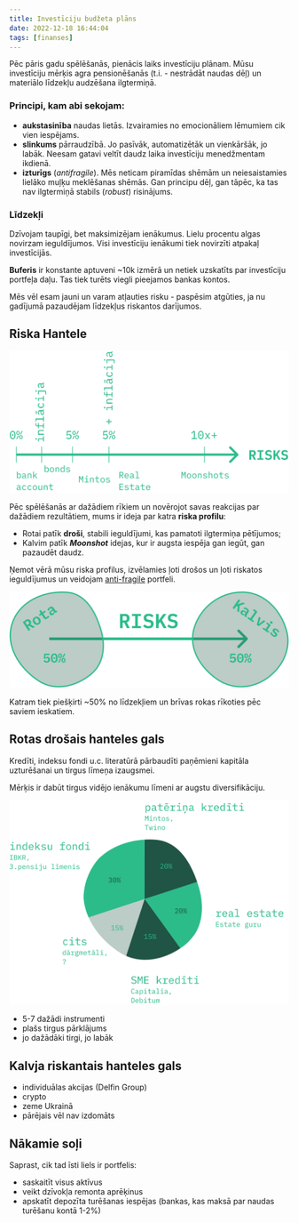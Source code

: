 ```yaml
---
title: Investīciju budžeta plāns
date: 2022-12-18 16:44:04
tags: [finanses]
---
```


Pēc pāris gadu spēlēšanās, pienācis laiks investīciju plānam. Mūsu investīciju mērķis agra pensionēšanās (t.i. - nestrādāt naudas dēļ) un materiālo līdzekļu audzēšana ilgtermiņā.

### Principi, kam abi sekojam:
- **aukstasinība** naudas lietās. Izvairamies no emocionāliem lēmumiem cik vien iespējams.
- **slinkums** pārraudzībā. Jo pasīvāk, automatizētāk un vienkāršāk, jo labāk. Neesam gatavi veltīt daudz laika investīciju menedžmentam ikdienā.
- **izturīgs** (*antifragile*). Mēs neticam piramīdas shēmām un neiesaistamies lielāko muļķu meklēšanas shēmās. Gan principu dēļ, gan tāpēc, ka tas nav ilgtermiņā stabils (*robust*) risinājums.

### Līdzekļi

Dzīvojam taupīgi, bet maksimizējam ienākumus. Lielu procentu algas novirzam ieguldījumos. Visi investīciju ienākumi tiek novirzīti atpakaļ investīcijās.

**Buferis** ir konstante aptuveni ~10k izmērā un netiek uzskatīts par investīciju portfeļa daļu. Tas tiek turēts viegli pieejamos bankas kontos.

Mēs vēl esam jauni un varam atļauties risku - paspēsim atgūties, ja nu gadījumā pazaudējam līdzekļus riskantos darījumos.

## Riska Hantele

![](/images/ass.svg)

Pēc spēlēšanās ar dažādiem rīkiem un novērojot savas reakcijas par dažādiem rezultātiem, mums ir ideja par katra **riska profilu**:
- Rotai patīk **droši**, stabili ieguldījumi, kas pamatoti ilgtermiņa pētījumos;
- Kalvim patīk ***Moonshot*** idejas, kur ir augsta iespēja gan iegūt, gan pazaudēt daudz.



Ņemot vērā mūsu riska profilus, izvēlamies ļoti drošos un ļoti riskatos ieguldījumus un veidojam [anti-fragile](https://www.goodreads.com/book/show/13530973-antifragile) portfeli.

![](/images/hantele.svg)

Katram tiek piešķirti ~50% no līdzekļiem un brīvas rokas rīkoties pēc saviem ieskatiem.

## Rotas drošais hanteles gals

Kredīti, indeksu fondi u.c. literatūrā pārbaudīti paņēmieni kapitāla uzturēšanai un tirgus līmeņa izaugsmei.

Mērķis ir dabūt tirgus vidējo ienākumu līmeni ar augstu diversifikāciju.

![](/images/rotashantele.svg)

- 5-7 dažādi instrumenti
- plašs tirgus pārklājums
- jo dažādāki tirgi, jo labāk

## Kalvja riskantais hanteles gals

- individuālas akcijas (Delfin Group)
- crypto
- zeme Ukrainā
- pārējais vēl nav izdomāts

## Nākamie soļi

Saprast, cik tad īsti liels ir portfelis:
- saskaitīt visus aktīvus
- veikt dzīvokļa remonta aprēķinus
- apskatīt depozīta turēšanas iespējas (bankas, kas maksā par naudas turēšanu kontā 1-2%)
